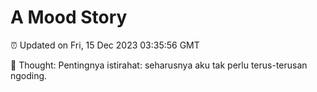 # A Mood Story

⏰ Updated on Fri, 15 Dec 2023 03:35:56 GMT

💭 Thought: Pentingnya istirahat: seharusnya aku tak perlu terus-terusan ngoding.

